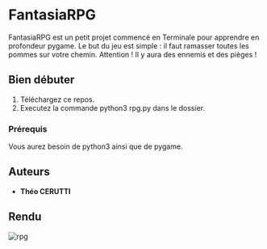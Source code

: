 # FantasiaRPG

FantasiaRPG est un petit projet commencé en Terminale pour apprendre en profondeur pygame.
Le but du jeu est simple : il faut ramasser toutes les pommes sur votre chemin. Attention ! Il y aura des ennemis et des pièges !

## Bien débuter

1) Téléchargez ce repos.
2) Executez la commande python3 rpg.py dans le dossier.

### Prérequis

Vous aurez besoin de python3 ainsi que de pygame.

## Auteurs

* **Théo CERUTTI**

## Rendu

![rpg](https://user-images.githubusercontent.com/44285344/48670496-1000d580-eb19-11e8-9420-41535c5cceed.png)

